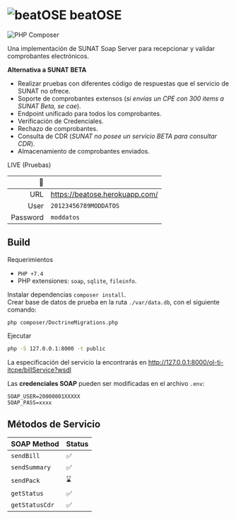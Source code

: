 # ![beatOSE](https://raw.githubusercontent.com/thegreenter/beatose/master/public/beat-ose.png) beatOSE
![PHP Composer](https://github.com/thegreenter/beatose/workflows/PHP%20Composer/badge.svg)

Una implementación de SUNAT Soap Server para recepcionar y validar comprobantes electrónicos.

**Alternativa a SUNAT BETA**
- Realizar pruebas con diferentes código de respuestas que el servicio de SUNAT no ofrece.
- Soporte de comprobantes extensos (_si envías un CPE con 300 items a SUNAT Beta, se cae_).
- Endpoint unificado para todos los comprobantes.
- Verificación de Credenciales.
- Rechazo de comprobantes.
- Consulta de CDR (_SUNAT no posee un servicio BETA para consultar CDR_).
- Almacenamiento de comprobantes enviados.

LIVE (Pruebas)

|      :rocket: |                                      |
|--------------:|--------------------------------------|
|URL            | https://beatose.herokuapp.com/       |    
|User           | `20123456789MODDATOS`                |
|Password       | `moddatos`                           |

## Build
Requerimientos
- `PHP +7.4`
- PHP extensiones: `soap`, `sqlite`, `fileinfo`.

Instalar dependencias `composer install`.      
Crear base de datos de prueba en la ruta `./var/data.db`, con el siguiente comando:
```
php composer/DoctrineMigrations.php
```

Ejecutar
```bash
php -S 127.0.0.1:8000 -t public
```

La especificación del servicio la encontrarás en http://127.0.0.1:8000/ol-ti-itcpe/billService?wsdl

Las **credenciales SOAP** pueden ser modificadas en el archivo `.env`:

```shell script
SOAP_USER=20000001XXXXX
SOAP_PASS=xxxx
```

## Métodos de Servicio

| SOAP Method    | Status            |
|----------------|-------------------|
|`sendBill`      |:white_check_mark: |
|`sendSummary`   |:white_check_mark: |
|`sendPack`      |:hourglass:        |
|`getStatus`     |:white_check_mark: |
|`getStatusCdr`  |:white_check_mark: |
